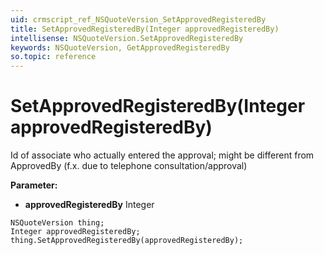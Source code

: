 ```yaml
---
uid: crmscript_ref_NSQuoteVersion_SetApprovedRegisteredBy
title: SetApprovedRegisteredBy(Integer approvedRegisteredBy)
intellisense: NSQuoteVersion.SetApprovedRegisteredBy
keywords: NSQuoteVersion, GetApprovedRegisteredBy
so.topic: reference
---
```


# SetApprovedRegisteredBy(Integer approvedRegisteredBy)

Id of associate who actually entered the approval; might be different from ApprovedBy (f.x. due to telephone consultation/approval)

**Parameter:** 
* **approvedRegisteredBy** Integer

```crmscript
NSQuoteVersion thing;
Integer approvedRegisteredBy;
thing.SetApprovedRegisteredBy(approvedRegisteredBy);
```


